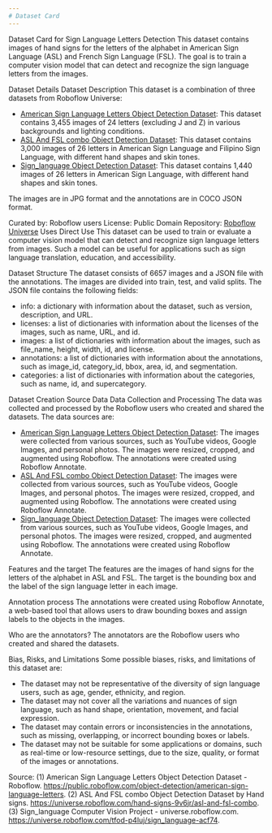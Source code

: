 ```yaml
---
# Dataset Card
---
```


Dataset Card for Sign Language Letters Detection
This dataset contains images of hand signs for the letters of the alphabet in American Sign Language (ASL) and French Sign Language (FSL). The goal is to train a computer vision model that can detect and recognize the sign language letters from the images.

Dataset Details
Dataset Description
This dataset is a combination of three datasets from Roboflow Universe:

- [American Sign Language Letters Object Detection Dataset](^5^): This dataset contains 3,455 images of 24 letters (excluding J and Z) in various backgrounds and lighting conditions.
- [ASL And FSL combo Object Detection Dataset](^1^): This dataset contains 3,000 images of 26 letters in American Sign Language and Filipino Sign Language, with different hand shapes and skin tones.
- [Sign_language Object Detection Dataset](^13^): This dataset contains 1,440 images of 26 letters in American Sign Language, with different hand shapes and skin tones.

The images are in JPG format and the annotations are in COCO JSON format.

Curated by: Roboflow users
License: Public Domain
Repository: [Roboflow Universe](^17^)
Uses
Direct Use
This dataset can be used to train or evaluate a computer vision model that can detect and recognize sign language letters from images. Such a model can be useful for applications such as sign language translation, education, and accessibility.

Dataset Structure
The dataset consists of 6657 images and a JSON file with the annotations. The images are divided into train, test, and valid splits. The JSON file contains the following fields:

- info: a dictionary with information about the dataset, such as version, description, and URL.
- licenses: a list of dictionaries with information about the licenses of the images, such as name, URL, and id.
- images: a list of dictionaries with information about the images, such as file_name, height, width, id, and license.
- annotations: a list of dictionaries with information about the annotations, such as image_id, category_id, bbox, area, id, and segmentation.
- categories: a list of dictionaries with information about the categories, such as name, id, and supercategory.

Dataset Creation
Source Data
Data Collection and Processing
The data was collected and processed by the Roboflow users who created and shared the datasets. The data sources are:

- [American Sign Language Letters Object Detection Dataset](^5^): The images were collected from various sources, such as YouTube videos, Google Images, and personal photos. The images were resized, cropped, and augmented using Roboflow. The annotations were created using Roboflow Annotate.
- [ASL And FSL combo Object Detection Dataset](^1^): The images were collected from various sources, such as YouTube videos, Google Images, and personal photos. The images were resized, cropped, and augmented using Roboflow. The annotations were created using Roboflow Annotate.
- [Sign_language Object Detection Dataset](^13^): The images were collected from various sources, such as YouTube videos, Google Images, and personal photos. The images were resized, cropped, and augmented using Roboflow. The annotations were created using Roboflow Annotate.

Features and the target
The features are the images of hand signs for the letters of the alphabet in ASL and FSL. The target is the bounding box and the label of the sign language letter in each image.

Annotation process
The annotations were created using Roboflow Annotate, a web-based tool that allows users to draw bounding boxes and assign labels to the objects in the images.

Who are the annotators?
The annotators are the Roboflow users who created and shared the datasets.

Bias, Risks, and Limitations
Some possible biases, risks, and limitations of this dataset are:

- The dataset may not be representative of the diversity of sign language users, such as age, gender, ethnicity, and region.
- The dataset may not cover all the variations and nuances of sign language, such as hand shape, orientation, movement, and facial expression.
- The dataset may contain errors or inconsistencies in the annotations, such as missing, overlapping, or incorrect bounding boxes or labels.
- The dataset may not be suitable for some applications or domains, such as real-time or low-resource settings, due to the size, quality, or format of the images or annotations.


Source: 
(1) American Sign Language Letters Object Detection Dataset - Roboflow. https://public.roboflow.com/object-detection/american-sign-language-letters.
(2) ASL And FSL combo Object Detection Dataset by Hand signs. https://universe.roboflow.com/hand-signs-9v6jr/asl-and-fsl-combo.
(3) Sign_language Computer Vision Project - universe.roboflow.com. https://universe.roboflow.com/tfod-p4luj/sign_language-acf74.
